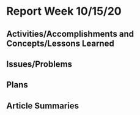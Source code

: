 # Report Week 10/15/20
## Activities/Accomplishments and Concepts/Lessons Learned
 
## Issues/Problems
  
## Plans
  
## Article Summaries
